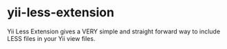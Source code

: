 yii-less-extension
==================

Yii Less Extension gives a VERY simple and straight forward way to include LESS files in your Yii view files.
